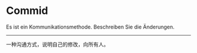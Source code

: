 # Commid

Es ist ein Kommunikationsmethode. Beschreiben Sie die Änderungen.

-------

一种沟通方式，说明自己的修改，向所有人。